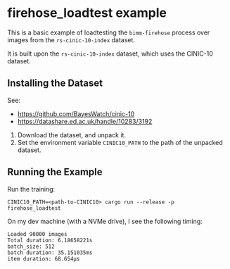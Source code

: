 # firehose_loadtest example

This is a basic example of loadtesting the `bimm-firehose` process
over images from the `rs-cinic-10-index` dataset.

It is built upon the `rs-cinic-10-index` dataset, which uses the CINIC-10 dataset.

## Installing the Dataset

See:
* https://github.com/BayesWatch/cinic-10
* https://datashare.ed.ac.uk/handle/10283/3192

1. Download the dataset, and unpack it.
2. Set the environment variable `CINIC10_PATH` to the path of the unpacked dataset.

## Running the Example

Run the training:

`CINIC10_PATH=<path-to-CINIC10> cargo run --release -p firehose_loadtest`

On my dev machine (with a NVMe drive), I see the following timing:
```text
Loaded 90000 images
Total duration: 6.18658221s
batch_size: 512
batch duration: 35.151035ms
item duration: 68.654µs
```

